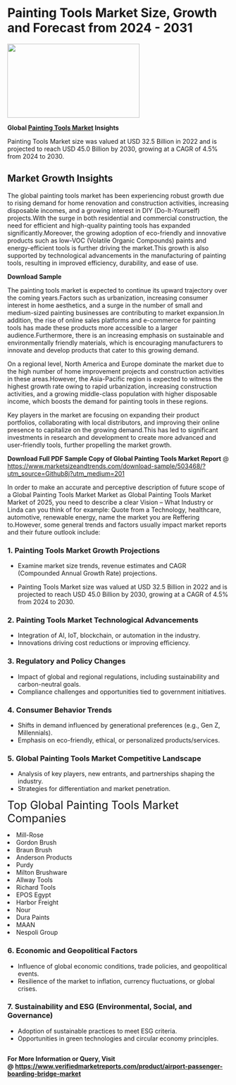 <H1>Painting Tools Market Size, Growth and Forecast from 2024 - 2031</H1><img class="aligncenter size-medium wp-image-584254" src="https://thirdeyenews.in/wp-content/uploads/2024/09/Global-Market-Research-300x168.jpeg" alt="" width="300" height="168" /><p><strong>Global&nbsp;<a href="https://www.marketsizeandtrends.com/download-sample/503468/?utm_source=Github8j?utm_medium=201">Painting Tools Market</a> Insights</strong></p><p>Painting Tools Market size was valued at USD 32.5 Billion in 2022 and is projected to reach USD 45.0 Billion by 2030, growing at a CAGR of 4.5% from 2024 to 2030.</p><p><h2>Market Growth Insights</h2> <p>The global painting tools market has been experiencing robust growth due to rising demand for home renovation and construction activities, increasing disposable incomes, and a growing interest in DIY (Do-It-Yourself) projects.With the surge in both residential and commercial construction, the need for efficient and high-quality painting tools has expanded significantly.Moreover, the growing adoption of eco-friendly and innovative products such as low-VOC (Volatile Organic Compounds) paints and energy-efficient tools is further driving the market.This growth is also supported by technological advancements in the manufacturing of painting tools, resulting in improved efficiency, durability, and ease of use.</p> <p><strong>Download Sample</strong></p> <p>The painting tools market is expected to continue its upward trajectory over the coming years.Factors such as urbanization, increasing consumer interest in home aesthetics, and a surge in the number of small and medium-sized painting businesses are contributing to market expansion.In addition, the rise of online sales platforms and e-commerce for painting tools has made these products more accessible to a larger audience.Furthermore, there is an increasing emphasis on sustainable and environmentally friendly materials, which is encouraging manufacturers to innovate and develop products that cater to this growing demand.</p> <p>On a regional level, North America and Europe dominate the market due to the high number of home improvement projects and construction activities in these areas.However, the Asia-Pacific region is expected to witness the highest growth rate owing to rapid urbanization, increasing construction activities, and a growing middle-class population with higher disposable income, which boosts the demand for painting tools in these regions.</p> <p>Key players in the market are focusing on expanding their product portfolios, collaborating with local distributors, and improving their online presence to capitalize on the growing demand.This has led to significant investments in research and development to create more advanced and user-friendly tools, further propelling the market growth.</p> <p><span class=""><strong>Download Full PDF Sample Copy of Global Painting Tools Market Report</strong> @ <a href="https://www.marketsizeandtrends.com/download-sample/503468/?utm_source=Github8j?utm_medium=201" target="_blank">https://www.marketsizeandtrends.com/download-sample/503468/?utm_source=Github8j?utm_medium=201</a></span></p><p>In order to make an accurate and perceptive description of future scope of a Global&nbsp;Painting Tools Market Market as Global&nbsp;Painting Tools Market Market of 2025, you need to describe a clear Vision &ndash; What Industry or Linda can you think of for example: Quote from a Technology, healthcare, automotive, renewable energy, name the market you are Reffering to.However, some general trends and factors usually impact market reports and their future outlook include:</p><h3>1.&nbsp;<strong>Painting Tools Market Growth Projections</strong></h3><ul><li>Examine market size trends, revenue estimates and CAGR (Compounded Annual Growth Rate) projections.</li><li><p>Painting Tools Market size was valued at USD 32.5 Billion in 2022 and is projected to reach USD 45.0 Billion by 2030, growing at a CAGR of 4.5% from 2024 to 2030.</p></li></ul><h3>2.&nbsp;<strong>Painting Tools Market Technological Advancements</strong></h3><ul><li>Integration of AI, IoT, blockchain, or automation in the industry.</li><li>Innovations driving cost reductions or improving efficiency.</li></ul><h3>3.&nbsp;<strong>Regulatory and Policy Changes</strong></h3><ul><li>Impact of global and regional regulations, including sustainability and carbon-neutral goals.</li><li>Compliance challenges and opportunities tied to government initiatives.</li></ul><h3>4.&nbsp;<strong>Consumer Behavior Trends</strong></h3><ul><li>Shifts in demand influenced by generational preferences (e.g., Gen Z, Millennials).</li><li>Emphasis on eco-friendly, ethical, or personalized products/services.</li></ul><h3>5.&nbsp;<strong>Global Painting Tools Market Competitive Landscape</strong></h3><ul><li>Analysis of key players, new entrants, and partnerships shaping the industry.</li><li>Strategies for differentiation and market penetration.</li></ul><p data-pm-slice="1 1 []"><span style="color: inherit; font-family: inherit; font-size: 25px;">Top Global Painting Tools Market Companies</span></p><div class="" data-test-id=""><p><li>Mill-Rose</li><li> Gordon Brush</li><li> Braun Brush</li><li> Anderson Products</li><li> Purdy</li><li> Milton Brushware</li><li> Allway Tools</li><li> Richard Tools</li><li> EPOS Egypt</li><li> Harbor Freight</li><li> Nour</li><li> Dura Paints</li><li> MAAN</li><li> Nespoli Group</li></p></div><h3>6.&nbsp;<strong>Economic and Geopolitical Factors</strong></h3><ul><li>Influence of global economic conditions, trade policies, and geopolitical events.</li><li>Resilience of the market to inflation, currency fluctuations, or global crises.</li></ul><h3>7.&nbsp;<strong>Sustainability and ESG (Environmental, Social, and Governance)</strong></h3><ul><li>Adoption of sustainable practices to meet ESG criteria.</li><li>Opportunities in green technologies and circular economy principles.</li></ul><h2><strong style="font-size: 14px;">For More Information or Query, Visit @&nbsp;</strong><a style="background-color: #ffffff; font-size: 14px;" href="https://www.marketsizeandtrends.com/report/painting-tools-market/" target="_blank">https://www.verifiedmarketreports.com/product/airport-passenger-boarding-bridge-market</a></h2>